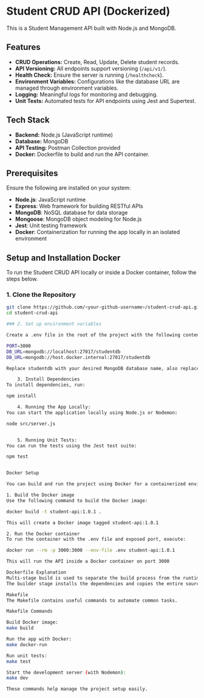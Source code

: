 # Student CRUD API (Dockerized)

This is a Student Management API built with Node.js and MongoDB.

## Features
- **CRUD Operations:** Create, Read, Update, Delete student records.
- **API Versioning:** All endpoints support versioning (`/api/v1/`).
- **Health Check:** Ensure the server is running (`/healthcheck`).
- **Environment Variables:** Configurations like the database URL are managed through environment variables.
- **Logging:** Meaningful logs for monitoring and debugging.
- **Unit Tests:** Automated tests for API endpoints using Jest and Supertest.

## Tech Stack

- **Backend:** Node.js (JavaScript runtime)
- **Database:** MongoDB
- **API Testing:** Postman Collection provided
- **Docker:** Dockerfile to build and run the API container.

## Prerequisites

Ensure the following are installed on your system:
- **Node.js**: JavaScript runtime
- **Express**: Web framework for building RESTful APIs
- **MongoDB**: NoSQL database for data storage
- **Mongoose**: MongoDB object modeling for Node.js
- **Jest**: Unit testing framework
- **Docker**: Containerization for running the app locally in an isolated environment


## Setup and Installation Docker

To run the Student CRUD API locally or inside a Docker container, follow the steps below.


### 1. Clone the Repository

```bash
git clone https://github.com/<your-github-username>/student-crud-api.git
cd student-crud-api

### 2. Set up environment variables

Create a .env file in the root of the project with the following content:

PORT=3000
DB_URL=mongodb://localhost:27017/studentdb
DB_URL=mongodb://host.docker.internal:27017/studentdb

Replace studentdb with your desired MongoDB database name, also replace the mongo connection string to work from inside Docker not localhost. You can set different databases for production and testing, as shown in the sample .env configuration.

    3. Install Dependencies
To install dependencies, run:

npm install

    4. Running the App Locally:
You can start the application locally using Node.js or Nodemon:

node src/server.js


    5. Running Unit Tests:
You can run the tests using the Jest test suite:

npm test


Docker Setup

You can build and run the project using Docker for a containerized environment.

1. Build the Docker image
Use the following command to build the Docker image:

docker build -t student-api:1.0.1 .

This will create a Docker image tagged student-api:1.0.1

2. Run the Docker container
To run the container with the .env file and exposed port, execute:

docker run --rm -p 3000:3000 --env-file .env student-api:1.0.1

This will run the API inside a Docker container on port 3000

Dockerfile Explanation
Multi-stage build is used to separate the build process from the runtime environment, keeping the final image smaller.
The builder stage installs the dependencies and copies the entire source code, while the runtime stage includes only the necessary files (such as the built app, node_modules, etc.) and reduces the image size.

Makefile
The Makefile contains useful commands to automate common tasks.

Makefile Commands

Build Docker image:
make build

Run the app with Docker:
make docker-run

Run unit tests:
make test

Start the development server (with Nodemon):
make dev

These commands help manage the project setup easily.